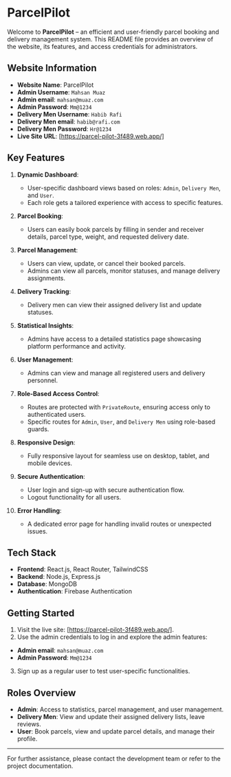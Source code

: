 # ParcelPilot

Welcome to **ParcelPilot** – an efficient and user-friendly parcel booking and delivery management system. This README file provides an overview of the website, its features, and access credentials for administrators.

## Website Information

- **Website Name**: ParcelPilot
- **Admin Username**: `Mahsan Muaz`
- **Admin email**: `mahsan@muaz.com`
- **Admin Password**: `Mm@1234`
- **Delivery Men Username**: `Habib Rafi`
- **Delivery Men email**: `habib@rafi.com`
- **Delivery Men Password**: `Hr@1234`
- **Live Site URL**: [https://parcel-pilot-3f489.web.app/]

## Key Features

1. **Dynamic Dashboard**:
   - User-specific dashboard views based on roles: `Admin`, `Delivery Men`, and `User`.
   - Each role gets a tailored experience with access to specific features.

2. **Parcel Booking**:
   - Users can easily book parcels by filling in sender and receiver details, parcel type, weight, and requested delivery date.

3. **Parcel Management**:
   - Users can view, update, or cancel their booked parcels.
   - Admins can view all parcels, monitor statuses, and manage delivery assignments.

4. **Delivery Tracking**:
   - Delivery men can view their assigned delivery list and update statuses.

5. **Statistical Insights**:
   - Admins have access to a detailed statistics page showcasing platform performance and activity.

6. **User Management**:
   - Admins can view and manage all registered users and delivery personnel.

7. **Role-Based Access Control**:
   - Routes are protected with `PrivateRoute`, ensuring access only to authenticated users.
   - Specific routes for `Admin`, `User`, and `Delivery Men` using role-based guards.

8. **Responsive Design**:
   - Fully responsive layout for seamless use on desktop, tablet, and mobile devices.

9. **Secure Authentication**:
   - User login and sign-up with secure authentication flow.
   - Logout functionality for all users.

10. **Error Handling**:
    - A dedicated error page for handling invalid routes or unexpected issues.

## Tech Stack

- **Frontend**: React.js, React Router, TailwindCSS
- **Backend**: Node.js, Express.js
- **Database**: MongoDB
- **Authentication**: Firebase Authentication

## Getting Started

1. Visit the live site: [https://parcel-pilot-3f489.web.app/].
2. Use the admin credentials to log in and explore the admin features:
- **Admin email**: `mahsan@muaz.com`
- **Admin Password**: `Mm@1234`
3. Sign up as a regular user to test user-specific functionalities.

## Roles Overview

- **Admin**: Access to statistics, parcel management, and user management.
- **Delivery Men**: View and update their assigned delivery lists, leave reviews.
- **User**: Book parcels, view and update parcel details, and manage their profile.

---

For further assistance, please contact the development team or refer to the project documentation.
